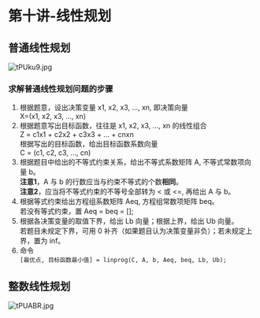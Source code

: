 # 第十讲-线性规划
## 普通线性规划
![tPUku9.jpg](https://s1.ax1x.com/2020/05/26/tPUku9.jpg)

### 求解普通线性规划问题的步骤
1. 根据题意，设出决策变量 x1, x2, x3, ..., xn, 即决策向量<br>X=(x1, x2, x3, ..., xn)
2. 根据题意写出目标函数，往往是 x1, x2, x3, ..., xn 的线性组合<br>Z = c1x1 + c2x2 + c3x3 + ... + cnxn<br>根据写出的目标函数，给出目标函数系数向量<br>C = (c1, c2, c3, ..., cn)
3. 根据题目中给出的不等式约束关系，给出不等式系数矩阵 A, 不等式常数项向量 b。<br>**注意1**，A 与 b 的行数应当与约束不等式的个数**相同**。<br>**注意2**，应当将不等式约束的不等号全部转为 < 或 <=, 再给出 A 与 b。
4. 根据等式约束给出方程组系数矩阵 Aeq, 方程组常数项矩阵 beq。<br>若没有等式约束，置 Aeq = beq = [];
5. 根据各决策变量的取值下界，给出 Lb 向量；根据上界，给出 Ub 向量。<br>若题目未规定下界，可用 0 补齐（如果题目认为决策变量非负）；若未规定上界，置为 inf。
6. 命令<br>`[最优点, 目标函数最小值] = linprog(C, A, b, Aeq, beq, Lb, Ub);`
## 整数线性规划
![tPUABR.jpg](https://s1.ax1x.com/2020/05/26/tPUABR.jpg)

